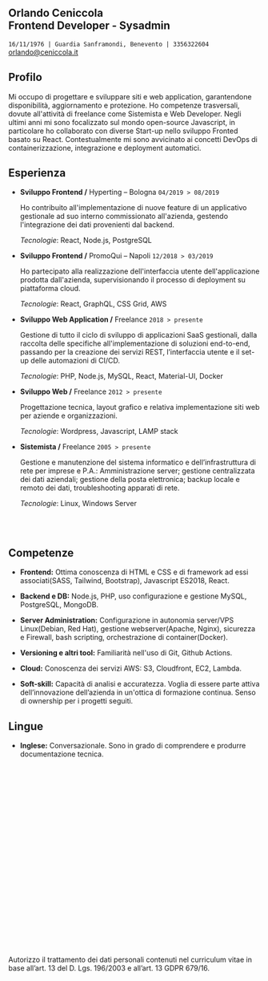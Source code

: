 ## Orlando Ceniccola  <div >Frontend Developer - Sysadmin</div> 

`16/11/1976 | Guardia Sanframondi, Benevento | 3356322604` 
orlando@ceniccola.it

## Profilo 

Mi occupo di progettare e sviluppare siti e web application, garantendone disponibilità, aggiornamento e protezione.  Ho competenze trasversali, dovute all'attività di freelance come Sistemista e Web Developer. Negli ultimi anni mi sono focalizzato sul mondo open-source Javascript, in particolare ho collaborato con diverse Start-up nello sviluppo Fronted basato su React. Contestualmente mi sono avvicinato ai concetti DevOps di containerizzazione, integrazione e deployment automatici.

## Esperienza 



- **Sviluppo Frontend /** Hyperting – Bologna `04/2019 > 08/2019`

  Ho contribuito all'implementazione di nuove feature di un applicativo gestionale ad suo interno commissionato all'azienda, gestendo l'integrazione dei dati provenienti dal backend.  
   
  *Tecnologie*: React, Node.js, PostgreSQL
  
- **Sviluppo Frontend /** PromoQui – Napoli  `12/2018 > 03/2019` 
     
    Ho partecipato alla realizzazione dell'interfaccia utente dell'applicazione prodotta dall'azienda, supervisionando il processo di deployment su piattaforma cloud.
     
     *Tecnologie*: React, GraphQL, CSS Grid, AWS 
     

- **Sviluppo Web Application /** Freelance `2018 > presente`
    
    
    Gestione di tutto il ciclo di sviluppo di applicazioni SaaS gestionali, dalla raccolta delle specifiche all'implementazione di soluzioni end-to-end, passando per       la creazione dei servizi REST, l’interfaccia utente e il set-up delle automazioni di CI/CD. 
   

   *Tecnologie*: PHP, Node.js, MySQL, React, Material-UI, Docker
   
- **Sviluppo Web /** Freelance `2012 > presente`

  Progettazione tecnica, layout grafico  e relativa implementazione siti web per aziende e organizzazioni. 

  *Tecnologie*: Wordpress, Javascript, LAMP stack


- **Sistemista /** Freelance `2005 > presente`

  Gestione e manutenzione del sistema informatico e dell’infrastruttura di rete per imprese e P.A.: Amministrazione server; gestione centralizzata dei dati aziendali; gestione della posta elettronica; backup locale e remoto dei dati, troubleshooting apparati di rete.
  
  
   *Tecnologie*: Linux, Windows Server

<br>
<br>

## Competenze

- **Frontend:** 
Ottima conoscenza di HTML e CSS e di framework ad essi associati(SASS, Tailwind, Bootstrap), Javascript ES2018, React.  
- **Backend e DB:** Node.js, PHP, uso configurazione e gestione MySQL, PostgreSQL, MongoDB.

- **Server Administration:** Configurazione in autonomia server/VPS Linux(Debian, Red Hat), gestione webserver(Apache, Nginx), sicurezza e Firewall, bash scripting, orchestrazione di container(Docker). 

- **Versioning e altri tool:** Familiarità nell'uso di Git, Github Actions.

- **Cloud:** Conoscenza dei servizi AWS: S3, Cloudfront, EC2, Lambda.

- **Soft-skill:** Capacità di analisi e accuratezza. Voglia di essere parte attiva dell’innovazione dell’azienda in un'ottica di formazione continua. Senso di ownership per i progetti seguiti.

## Lingue

- **Inglese:** Conversazionale. Sono in grado di comprendere e produrre documentazione tecnica.


<br>
<br>
<br>
<br>
<br>
<br>
<br>
<br>
<br>
<br>
<br>
<br>
<br>
<br>
<br>
<br>
<br>
<br>
<br>
<br>



#

   Autorizzo il trattamento dei dati personali contenuti nel curriculum vitae in base all’art. 13 del D. Lgs. 196/2003 e all’art. 13 GDPR 679/16.
